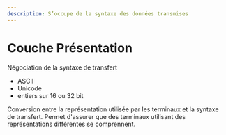 ```yaml
---
description: S’occupe de la syntaxe des données transmises
---
```


# Couche Présentation

Négociation de la syntaxe de transfert

* ASCII
* Unicode
* entiers sur 16 ou 32 bit

Conversion entre la représentation utilisée par les terminaux et la syntaxe de transfert. Permet d'assurer que des terminaux utilisant des représentations différentes se comprennent.


